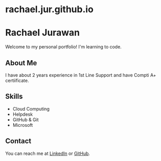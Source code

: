 # rachael.jur.github.io

# Rachael Jurawan
Welcome to my personal portfolio! I'm learning to code.

## About Me
I have about 2 years experience in 1st Line Support and have Compti A+ certiificate.

## Skills
- Cloud Computing
- Helpdesk
- GitHub & Git
- Microsoft 

## Contact
You can reach me at [LinkedIn](www.linkedin.com/in/rachael-jurawan-7b15a226) or [GitHub](https://rachaeljur.com/username).
